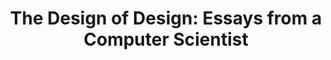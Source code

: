 ---
title: "The Design of Design: Essays from a Computer Scientist"
showDate: false
draft: false
tags: ["classic","poem"]
link: "https://www.amazon.com/gp/product/0201362988/ref=ox_sc_act_title_5?smid=ATVPDKIKX0DER&psc=1"
target: "_blank"
read: ""
---